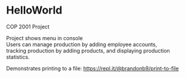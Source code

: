 # HelloWorld
COP 2001 Project

Project shows menu in console <br>
Users can manage production by adding employee accounts, <br>
tracking production by adding products, and displaying production statistics.

Demonstrates printing to a file:
https://repl.it/@brandonb9/print-to-file
